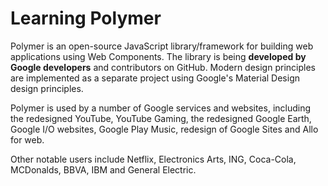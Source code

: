 # Learning Polymer

Polymer is an open-source JavaScript library/framework  for building web applications using Web Components. The library is being <b>developed by Google developers</b> and contributors on GitHub. Modern design principles are implemented as a separate project using Google's Material Design design principles.

Polymer is used by a number of Google services and websites, including the redesigned YouTube, YouTube Gaming, the redesigned Google Earth, Google I/O websites, Google Play Music, redesign of Google Sites and Allo for web.

Other notable users include Netflix, Electronics Arts, ING, Coca-Cola, MCDonalds, BBVA, IBM and General Electric.